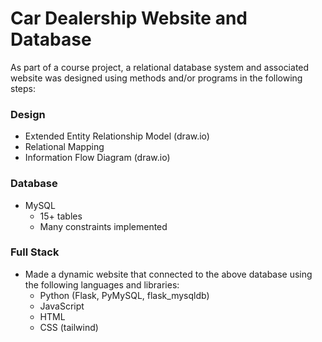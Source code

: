 # Car Dealership Website and Database
As part of a course project, a relational database system and associated website was designed using methods and/or programs in the following steps:
### Design
- Extended Entity Relationship Model (draw.io) 
- Relational Mapping
- Information Flow Diagram (draw.io)

### Database
- MySQL
  - 15+ tables
  - Many constraints implemented
 
### Full Stack
- Made a dynamic website that connected to the above database using the following languages and libraries:
  - Python (Flask, PyMySQL, flask_mysqldb)
  - JavaScript
  - HTML
  - CSS (tailwind)
  
    
